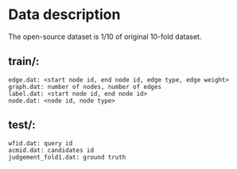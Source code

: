 # Data description
The open-source dataset is 1/10 of original 10-fold dataset.

## train/:       
```
edge.dat: <start node id, end node id, edge type, edge weight>
graph.dat: number of nodes, number of edges
label.dat: <start node id, end node id>
node.dat: <node id, node type>
```
## test/:
```
wfid.dat: query id
acmid.dat: candidates id
judgement_fold1.dat: ground truth
```
